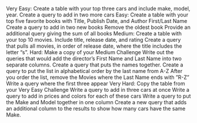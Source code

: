 Very Easy: Create a table with your top three cars and include make, model, year. Create a query to add in two more cars
Easy: Create a table with your top five favorite books with Title, Publish Date, and
Author First/Last Name Create a query to add in two new books Remove the oldest book Provide an additional query giving the sum of all books
Medium: Create a table with your top 10 movies. Include title, release date, and rating Create a query that pulls all movies, in order of release date, where the title includes the letter “s”.
Hard: Make a copy of your Medium Challenge Write out the queries that would add the director’s First Name and Last Name into two separate columns. Create a query that puts the names together. Create a query to put the list in alphabetical order by the last name from A-Z After you order the list, remove the Movies where the Last Name ends with ”R-Z” Write a query where the first three appear
Very Hard: Copy the table from your Very Easy Challenge Write a query to add in three cars at once Write a query to add in prices and colors for each of these cars Write a query to put the Make and Model together in one column Create a new query that adds an additional column to the results to show how many cars have the same Make.
 

